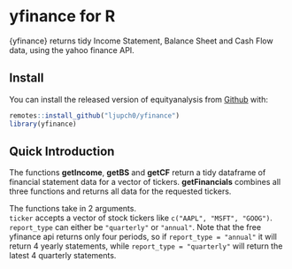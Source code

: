 
<!-- README.md is generated from README.Rmd. Please edit that file -->

# yfinance for R

{yfinance} returns tidy Income Statement, Balance Sheet and Cash Flow data, using the yahoo finance API.

## Install

You can install the released version of equityanalysis from
[Github](https://github.com/Ljupch0/yfinance) with:

``` r
remotes::install_github("ljupch0/yfinance")
library(yfinance)
```

## Quick Introduction

The functions **getIncome**, **getBS** and **getCF** return a tidy dataframe of financial statement data for a vector of tickers.
**getFinancials** combines all three functions and returns all data for the requested tickers.

The functions take in 2 arguments.  
`ticker` accepts a vector of stock tickers like `c("AAPL", "MSFT", "GOOG")`.  
`report_type` can either be `"quarterly"` or `"annual"`. Note that the free yfinance api returns only four periods, so if `report_type = "annual"` it will return 4 yearly statements, while `report_type = "quarterly"` will return the latest 4 quarterly statements.


